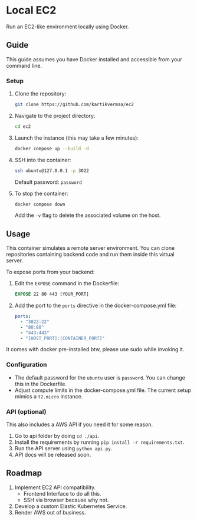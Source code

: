 # Local EC2

Run an EC2-like environment locally using Docker.

## Guide

This guide assumes you have Docker installed and accessible from your command line.

### Setup

1. Clone the repository:
   ```bash
   git clone https://github.com/kartikvermaa/ec2
   ```

2. Navigate to the project directory:
   ```bash
   cd ec2
   ```

3. Launch the instance (this may take a few minutes):
   ```bash
   docker compose up --build -d
   ```

4. SSH into the container:
   ```bash
   ssh ubuntu@127.0.0.1 -p 3022
   ```
   Default password: `password`

5. To stop the container:
   ```bash
   docker compose down
   ```
   Add the `-v` flag to delete the associated volume on the host.

## Usage

This container simulates a remote server environment. You can clone repositories containing backend code and run them inside this virtual server.

To expose ports from your backend:

1. Edit the `EXPOSE` command in the Dockerfile:
   ```Dockerfile
   EXPOSE 22 80 443 [YOUR_PORT]
   ```

2. Add the port to the `ports` directive in the docker-compose.yml file:
   ```yml
   ports:
     - "3022:22"
     - "80:80"
     - "443:443"
     - "[HOST_PORT]:[CONTAINER_PORT]"
   ```

It comes with docker pre-installed btw, please use sudo while invoking it.

### Configuration

- The default password for the `ubuntu` user is `password`. You can change this in the Dockerfile.
- Adjust compute limits in the docker-compose.yml file. The current setup mimics a `t2.micro` instance.

### API (optional)

This also includes a AWS API if you need it for some reason.

1. Go to api folder by doing `cd ./api`.
1. Install the requirements by running `pip install -r requirements.txt`.
2. Run the API server using `python api.py`.
3. API docs will be released soon.

## Roadmap

1. Implement EC2 API compatibility.
   - Frontend Interface to do all this.
   - SSH via browser because why not.
2. Develop a custom Elastic Kubernetes Service.
3. Render AWS out of business.
